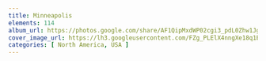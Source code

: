 ```yaml
---
title: Minneapolis
elements: 114
album_url: https://photos.google.com/share/AF1QipMxdWP02cgi3_pdL0Zhw1JghD2ztacvrG4iw--Ras6XrajkXAunWdqcEhiDbv34lQ?key=eGxxS0hDQ1BKcldIRkwxQXd5SGpMNnVoYzk5Yk9n
cover_image_url: https://lh3.googleusercontent.com/FZg_PLElX4nngXe18q1ERURweHkWP3cOYlleQ8zCaScAakl4YoygcsFdvk1XWwePnb-bZzjYjzWy_wVXFNksogpzaA7MWyeYYjsL2aQ0YsIiXBzS4bNBVrwWEolNMXTtQjAJZbfIEd_-juDAncSb7z2MYfzT5_GXSKa3L1YbjclyCJn-XSSvKJlRFheJtnVgKVp8cJnqRwiTgJC3mynVNaZYsoMAfxWdDugK9QfgzdAVxcBrXOwybPSKZqeMOWhBpkXWNwAAGHK-Mg2CrSknnBX-MIcuXJsz4FTwAsdq2NfaB71m5VwrUVsqsQclwutzhj2vzMXbeoX8MVanHilZWOk_5kwqr2YwJnErRRi807TVdq_Ufpde5dlbtHC9NnsItN5giqIyY1PKvefvdor2ZqdBbkmRU_UUGnKRMVSpA5DFtr9lHXG-UXLnoZ27sp5bA-WPLHWoQtRUyRJaprPX9MYlVuKt-2u82-P1_Rl_F5RxR2vtL6ILyHbCJHZsYV3uSDlIPX_xB8bgQEKybswTlBsNB-2j1j0aAjwTRPfuyLVmDKbbIbenlVruW07Q963Qu6AEDgeup3zVAbr6jVCTZQaPXM8eGFpshfLB8OUA_oJBA-IPi7C_fghQnL6l_iHeeSWybqNBy2AN8Nk2zrBkivI04TI1o1SUeAE9kCgNnArRSkcRnpouVs4=s195-p-k-no
categories: [ North America, USA ]
---
```

